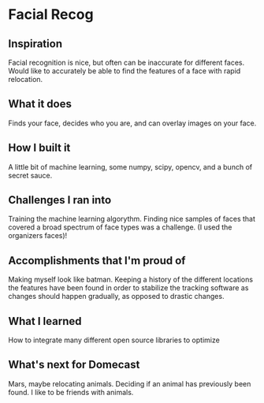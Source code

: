 # Facial Recog

## Inspiration
Facial recognition is nice, but often can be inaccurate for different faces. Would like to accurately be able to find the features of a face with rapid relocation.

## What it does
Finds your face, decides who you are, and can overlay images on your face.

## How I built it
A little bit of machine learning, some numpy, scipy, opencv, and a bunch of secret sauce.

## Challenges I ran into
Training the machine learning algorythm. Finding nice samples of faces that covered a broad spectrum of face types was a challenge. (I used the organizers faces)!

## Accomplishments that I'm proud of
Making myself look like batman. Keeping a history of the different locations the features have been found in order to stabilize the tracking software as changes should happen gradually, as opposed to drastic changes.

## What I learned
How to integrate many different open source libraries to optimize 

## What's next for Domecast
Mars, maybe relocating animals. Deciding if an animal has previously been found. I like to be friends with animals.
